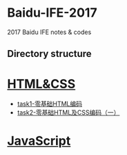 # Baidu-IFE-2017
2017 Baidu IFE notes & codes

## Directory structure

# [HTML&CSS](https://github.com/zhongshanxian/Baidu-IFE-2017/tree/master/codes/HTML%26CSS)

+ [task1-零基础HTML编码](https://github.com/discountry/my-baidu-ife/blob/master/docs/_posts/html%26css/2017-02-24-task-1-html-intro.markdown)
+ [task2-零基础HTML及CSS编码（一）](https://github.com/zhongshanxian/Baidu-IFE-2017/blob/master/codes/HTML%26CSS/task2-html-css.html)

# [JavaScript](https://github.com/zhongshanxian/Baidu-IFE-2017/tree/master/codes/JavaScript)


